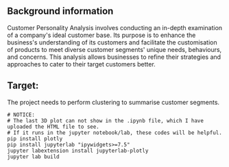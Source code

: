## Background information

Customer Personality Analysis involves conducting an in-depth examination of a company's ideal customer base. Its purpose is to enhance the business's understanding of its customers and facilitate the customisation of products to meet diverse customer segments' unique needs, behaviours, and concerns. This analysis allows businesses to refine their strategies and approaches to cater to their target customers better.

## Target:

The project needs to perform clustering to summarise customer segments.

```shell
# NOTICE:
# The last 3D plot can not show in the .ipynb file, which I have uploaded the HTML file to see.
# If it runs in the jupyter notebook/lab, these codes will be helpful.
pip install plotly
pip install jupyterlab "ipywidgets>=7.5"
jupyter labextension install jupyterlab-plotly
jupyter lab build
```
